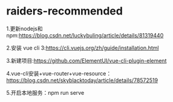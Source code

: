 # raiders-recommended
1.更新nodejs和npm:https://blog.csdn.net/luckybuling/article/details/81319440

2.安装 vue cli 3:https://cli.vuejs.org/zh/guide/installation.html

3.新建项目:https://github.com/ElementUI/vue-cli-plugin-element

4.vue-cli安装+vue-router+vue-resource：https://blog.csdn.net/skyblacktoday/article/details/78572519

5.开启本地服务：npm run serve
